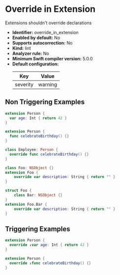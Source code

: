 # Override in Extension

Extensions shouldn't override declarations

* **Identifier:** override_in_extension
* **Enabled by default:** No
* **Supports autocorrection:** No
* **Kind:** lint
* **Analyzer rule:** No
* **Minimum Swift compiler version:** 5.0.0
* **Default configuration:**
  <table>
  <thead>
  <tr><th>Key</th><th>Value</th></tr>
  </thead>
  <tbody>
  <tr>
  <td>
  severity
  </td>
  <td>
  warning
  </td>
  </tr>
  </tbody>
  </table>

## Non Triggering Examples

```swift
extension Person {
  var age: Int { return 42 }
}
```

```swift
extension Person {
  func celebrateBirthday() {}
}
```

```swift
class Employee: Person {
  override func celebrateBirthday() {}
}
```

```swift
class Foo: NSObject {}
extension Foo {
    override var description: String { return "" }
}
```

```swift
struct Foo {
    class Bar: NSObject {}
}
extension Foo.Bar {
    override var description: String { return "" }
}
```

## Triggering Examples

```swift
extension Person {
  override ↓var age: Int { return 42 }
}
```

```swift
extension Person {
  override ↓func celebrateBirthday() {}
}
```